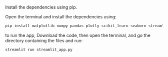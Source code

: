 Install the dependencies using pip. 

Open the terminal and install the dependencies using:
```bash
pip install matplotlib numpy pandas plotly scikit_learn seaborn streamlit
```

to run the app, Download the code, then open the terminal, and go the directory containing the files and run:
```bash
streamlit run streamlit_app.py
```
